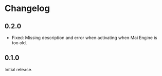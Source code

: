 # Changelog

## 0.2.0
* Fixed: Missing description and error when activating when Mai Engine is too old.

## 0.1.0
Initial release.
